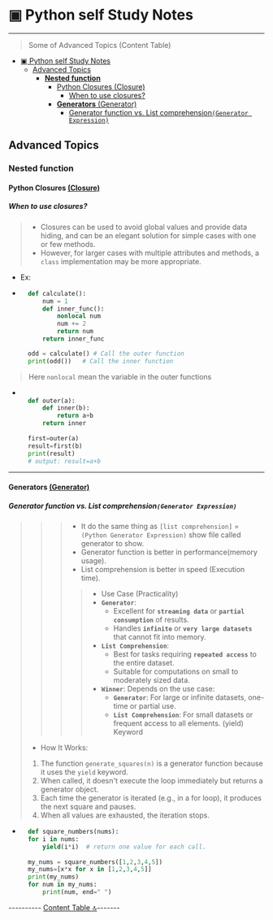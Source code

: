 
# ▣ Python self Study Notes

---

> Some of Advanced Topics (Content Table)

- [▣ Python self Study Notes](#-python-self-study-notes)
  - [Advanced Topics](#advanced-topics)
    - [**Nested function**](#nested-function)
      - [Python Closures (Closure)](#python-closures-closure)
        - [When to use closures?](#when-to-use-closures)
      - [**Generators** (Generator)](#generators-generator)
        - [Generator function vs. List comprehension`(Generator Expression)`](#generator-function-vs-list-comprehensiongenerator-expression)

## Advanced Topics

### **Nested function**

#### Python Closures [(Closure)](closure.py)

##### When to use closures?
>
> - Closures can be used to avoid global values and provide data hiding, and can be an elegant solution for simple cases with one or few methods.
> - However, for larger cases with multiple attributes and methods, a `class` implementation may be more appropriate.

- Ex:

- ```python
    def calculate():
        num = 1
        def inner_func():
            nonlocal num
            num += 2
            return num
        return inner_func

    odd = calculate() # Call the outer function
    print(odd())   # Call the inner function
    ```

> Here `nonlocal` mean the variable in the outer functions

- ```python
 
    def outer(a):
        def inner(b):
            return a+b
        return inner
    
    first=outer(a)
    result=first(b)
    print(result)
    # output: result=a+b
    ```

---

#### **Generators** [(Generator)](generator.py)

##### Generator function vs. List comprehension`(Generator Expression)`
>>
>>> - It do the same thing as `[list comprehension]` = `(Python Generator Expression)` show file called generator to show.
>>> - Generator function is better in performance(memory usage).
>>> - List comprehension is better in speed (Execution time).
>>>
>>>> - Use Case (Practicality)
>>>> - **`Generator`**:
>>>>   - Excellent for **`streaming data`** or **`partial consumption`** of results.
>>>>   - Handles **`infinite`** or **`very large datasets`** that cannot fit into memory.
>>>> - **`List Comprehension`**:
>>>>   - Best for tasks requiring **`repeated access`** to the entire dataset.
>>>>   - Suitable for computations on small to moderately sized data.
>>>> - **`Winner`**: Depends on the use case:
>>>>   - **`Generator`**: For large or infinite datasets, one-time or partial use.
>>>>   - **`List Comprehension`**: For small datasets or frequent access to all elements.
>> (yield) Keyword
>
> - How It Works:
>
> 1. The function `generate_squares(n)` is a generator function because it uses the `yield` keyword.
> 2. When called, it doesn't execute the loop immediately but returns a generator object.
> 3. Each time the generator is iterated (e.g., in a for loop), it produces the next square and pauses.
> 4. When all values are exhausted, the iteration stops.
>
>

- ```python
    def square_numbers(nums):
    for i in nums:
        yield(i*i)  # return one value for each call.
    
    my_nums = square_numbers([1,2,3,4,5])
    my_nums=[x*x for x in [1,2,3,4,5]]
    print(my_nums)
    for num in my_nums:
        print(num, end=" ")
    ```

---------- [Content Table 🔝](#-python-self-study-notes)-------
